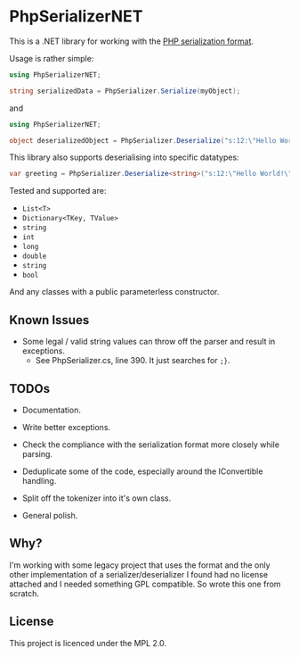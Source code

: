 # PhpSerializerNET

This is a .NET library for working with the [PHP serialization format](https://en.wikipedia.org/wiki/PHP_serialization_format).

Usage is rather simple:

```c#
using PhpSerializerNET;

string serializedData = PhpSerializer.Serialize(myObject);
```

and

```c#
using PhpSerializerNET;

object deserializedObject = PhpSerializer.Deserialize("s:12:\"Hello World!\"");
```

This library also supports deserialising into specific datatypes:

```c#
var greeting = PhpSerializer.Deserialize<string>("s:12:\"Hello World!\"");
```

Tested and supported are:
- `List<T>`
- `Dictionary<TKey, TValue>`
- `string`
- `int`
- `long`
- `double`
- `string`
- `bool`

And any classes with a public parameterless constructor.

## Known Issues

- Some legal / valid string values can throw off the parser and result in exceptions.
	- See PhpSerializer.cs, line 390. It just searches for `;}`.

## TODOs

- Documentation.

- Write better exceptions.
- Check the compliance with the serialization format more closely while parsing.
- Deduplicate some of the code, especially around the IConvertible handling.
- Split off the tokenizer into it's own class.
- General polish.

## Why?

I'm working with some legacy project that uses the format and the only other implementation of a serializer/deserializer I found had no license attached and I needed something GPL compatible. So wrote this one from scratch.

## License

This project is licenced under the MPL 2.0.